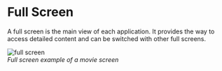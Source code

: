 # Full Screen

A full screen is the main view of each application. It provides the way to access detailed content and can be switched with other full screens.



![full screen](media/pt_03_full_screen_re-850x478.png)  
*Full screen example of a movie screen*
